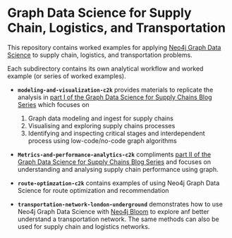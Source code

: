 # Graph Data Science for Supply Chain, Logistics, and Transportation
This repository contains worked examples for applying [Neo4j Graph Data Science](https://neo4j.com/docs/graph-data-science/current/) to supply chain, logistics, and transportation problems.

Each subdirectory contains its own analytical workflow and worked example (or series of worked examples).

- __`modeling-and-visualization-c2k`__ provides materials to replicate the analysis in [part I of the Graph Data Science for Supply Chains Blog Series](https://neo4j.com/developer-blog/supply-chain-neo4j-gds-bloom/) which focuses on
  1. Graph data modeling and ingest for supply chains
  2. Visualising and exploring supply chains processes
  3. Identifying and inspecting critical stages and interdependent process using low-code/no-code graph algorithms

- __`Metrics-and-performance-analytics-c2k`__  compliments [part II of the Graph Data Science for Supply Chains Blog Series](https://neo4j.com/developer-blog/gds-supply-chains-metrics-performance-python/) and focuses on understanding and analysing supply chain performance using graph.

- __`route-optimzation-c2k`__ contains examples of using Neo4j Graph Data Science for route optimization and recommendation

- __`transportation-network-london-underground`__ demonstrates how to use Neo4j Graph Data Science with [Neo4j Bloom](https://neo4j.com/docs/bloom-user-guide/current/) to explore anf better understand a transportation network. The same methods can also be used for supply chain and logistics networks. 



